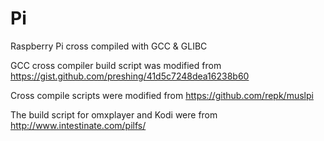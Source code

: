 # Pi
Raspberry Pi cross compiled with GCC &amp; GLIBC

GCC cross compiler build script was modified from  https://gist.github.com/preshing/41d5c7248dea16238b60

Cross compile scripts were modified from  https://github.com/repk/muslpi

The build script for omxplayer and Kodi were from http://www.intestinate.com/pilfs/
